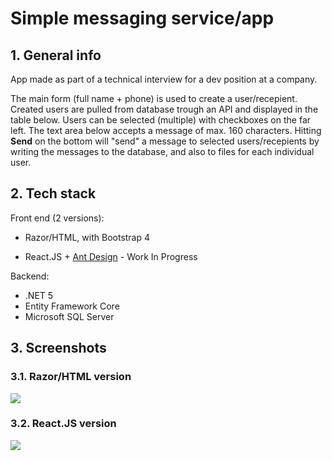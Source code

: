 # Simple messaging service/app

## 1. General info
App made as part of a technical interview for a dev position at a company.

The main form (full name + phone) is used to create a user/recepient. Created users are pulled from database trough an API and displayed in the table below. 
Users can be selected (multiple) with checkboxes on the far left. The text area below accepts a message of max. 160 characters. Hitting **Send** on the bottom will "send" a message to selected users/recepients by writing the messages to the database, and also to files for each individual user. 

## 2. Tech stack
Front end (2 versions):
* Razor/HTML, with Bootstrap 4

* React.JS + [Ant Design](https://ant.design/components/overview/) - Work In Progress

Backend:
* .NET 5
* Entity Framework Core
* Microsoft SQL Server

## 3. Screenshots
### 3.1. Razor/HTML version
<img src="https://i.imgur.com/ScU4Evc.png" />

### 3.2. React.JS version
<img src="https://i.imgur.com/6QocHRC.png" />



